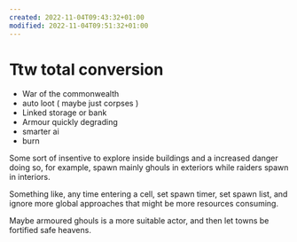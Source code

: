 ```yaml
---
created: 2022-11-04T09:43:32+01:00
modified: 2022-11-04T09:51:32+01:00
---
```


# Ttw total conversion

* War of the commonwealth
* auto loot ( maybe just corpses )
* Linked storage or bank
* Armour quickly degrading
* smarter ai
* burn

Some sort of insentive to explore inside buildings and a increased danger doing so, for example, spawn mainly ghouls in exteriors while raiders spawn in interiors.

Something like, any time entering a cell, set spawn timer, set spawn list, and ignore more global approaches that might be more resources consuming.

Maybe armoured ghouls is a more suitable actor, and then let towns be fortified safe heavens.
